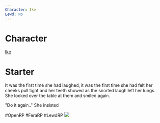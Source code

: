 ```yaml
---
Character: Ike
Lewd: No
---
```

# Character
[Ike](People/0.%20Characters/Character%20Profiles/To%20Edit/Ike.md)

# Starter
It was the first time she had laughed, it was the first time she had felt her cheeks pull tight and her teeth showed as the snorted laugh left her lungs. She looked over the table at them and smiled again.

"Do it again.." She insisted

#OpenRP #FeraRP #LewdRP 
![](FE1vU5tXwAAwA2Q.jpg)